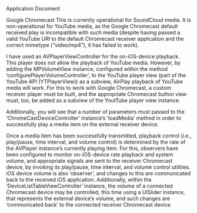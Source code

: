 Application Document

Google Chromecast 
This is currently operational for SoundCloud media. It is non-operational for YouTube media, as the Google Chromecast default received play is incompatible with such media (despite having passed a valid YouTube URI to the default Chromecast receiver application and the correct mimetype (“video/mp4”), it has failed to work).

I have used an AVPlayerViewController for the on-iOS-device playback. This player does not allow the playback of YouTube media. However, by adding the MPVolumeView instance, configured within the method ‘configurePlayerVolumeController’, to the YouTube player view (part of the YouTube API (YTPlayerView)) as a subview, AirPlay playback of YouTube media will work. For this to work with Google Chromecast, a custom receiver player must be built, and the appropriate Chromecast button view must, too, be added as a subview of the YoutTube player view instance.

Additionally, you will see that a number of parameters must passed to the ‘ChromeCastDeviceController’ instance’s ‘loadMedia’ method in order to successfully play a media item on the external receiver device.

Once a media item has been successfully transmitted, playback control (i.e., play/pause, time interval, and volume control) is determined by the rate of the AVPlayer instance’s currently playing item. For this, observers have been configured to monitor on-iOS-device rate playback and system volume, and appropriate signals are sent to the receiver Chromecast device, by invoking its play/pause, time interval, and volume control utilities. iOS device volume is also ‘observer’, and changes to this are communicated back to the received iOS application. Additionally, within the ‘DeviceListTableViewController’ instance, the volume of a connected Chromecast device may be controlled, this time using a UISlider instance, that represents the external device’s volume, and such changes are ‘communicated back’ to the connected receiver Chromecast device.
